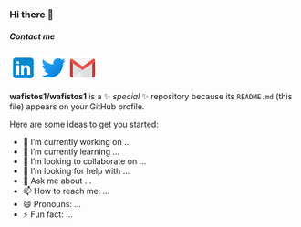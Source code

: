 ### Hi there 👋
##### Contact me



[![Linked][lk]](https://www.linkedin.com/in/ouafi-mameri-4719488b/)
[![Twitter][tw]](https://twitter.com/wafi_Mameri)
[![Gmail][gm]](mailto:mameri.wafi@gmail.com)


[lk]: ./images/linkedin.png "My LinkedIn"
[tw]: ./images/twitter.png "My Twitter"
[gm]: ./images/gmail.png "My Gmail"


**wafistos1/wafistos1** is a ✨ _special_ ✨ repository because its `README.md` (this file) appears on your GitHub profile.

Here are some ideas to get you started:

- 🔭 I’m currently working on ...
- 🌱 I’m currently learning ...
- 👯 I’m looking to collaborate on ...
- 🤔 I’m looking for help with ...
- 💬 Ask me about ...
- 📫 How to reach me: ...
- 😄 Pronouns: ...
- ⚡ Fun fact: ...

